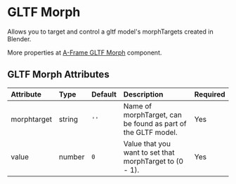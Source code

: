
GLTF Morph
==========


Allows you to target and control a gltf model's morphTargets created in Blender.

More properties at <a href='https://github.com/elbobo/aframe-gltf-morph-component'>A-Frame GLTF Morph</a> component.

GLTF Morph Attributes
----------------------

|Attribute|Type|Default|Description|Required|
| :--- | :--- | :--- | :--- | :--- |
|morphtarget|string|```''```|Name of morphTarget, can be found as part of the GLTF model.|Yes|
|value|number|```0```|Value that you want to set that morphTarget to (0 - 1).|Yes|
